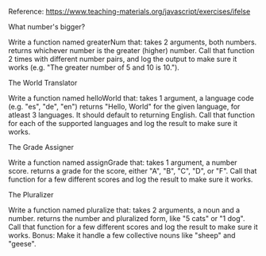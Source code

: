Reference: https://www.teaching-materials.org/javascript/exercises/ifelse

What number's bigger?

Write a function named greaterNum that:
takes 2 arguments, both numbers.
returns whichever number is the greater (higher) number.
Call that function 2 times with different number pairs, and log the output to make sure it works (e.g. "The greater number of 5 and 10 is 10.").

The World Translator

Write a function named helloWorld that:
takes 1 argument, a language code (e.g. "es", "de", "en")
returns "Hello, World" for the given language, for atleast 3 languages. It should default to returning English.
Call that function for each of the supported languages and log the result to make sure it works.

The Grade Assigner

Write a function named assignGrade that:
takes 1 argument, a number score.
returns a grade for the score, either "A", "B", "C", "D", or "F".
Call that function for a few different scores and log the result to make sure it works.

The Pluralizer

Write a function named pluralize that:
takes 2 arguments, a noun and a number.
returns the number and pluralized form, like "5 cats" or "1 dog".
Call that function for a few different scores and log the result to make sure it works.
Bonus: Make it handle a few collective nouns like "sheep" and "geese".